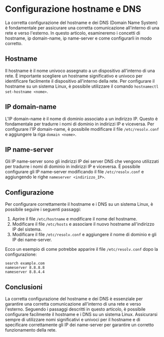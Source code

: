 # Configurazione hostname e DNS

La corretta configurazione del hostname e dei DNS (Domain Name System) è fondamentale per assicurare una corretta comunicazione all'interno di una rete e verso l'esterno. In questo articolo, esamineremo i concetti di hostname, ip domain-name, ip name-server e come configurarli in modo corretto.

## Hostname

Il hostname è il nome univoco assegnato a un dispositivo all'interno di una rete. È importante scegliere un hostname significativo e univoco per identificare facilmente il dispositivo all'interno della rete. Per configurare il hostname su un sistema Linux, è possibile utilizzare il comando `hostnamectl set-hostname <nome>`.

## IP domain-name

L'IP domain-name è il nome di dominio associato a un indirizzo IP. Questo è fondamentale per tradurre i nomi di dominio in indirizzi IP e viceversa. Per configurare l'IP domain-name, è possibile modificare il file `/etc/resolv.conf` e aggiungere la riga `domain <nome>`.

## IP name-server

Gli IP name-server sono gli indirizzi IP dei server DNS che vengono utilizzati per tradurre i nomi di dominio in indirizzi IP e viceversa. È possibile configurare gli IP name-server modificando il file `/etc/resolv.conf` e aggiungendo le righe `nameserver <indirizzo_IP>`.

## Configurazione

Per configurare correttamente il hostname e i DNS su un sistema Linux, è possibile seguire i seguenti passaggi:

1. Aprire il file `/etc/hostname` e modificare il nome del hostname.
2. Modificare il file `/etc/hosts` e associare il nuovo hostname all'indirizzo IP del sistema.
3. Modificare il file `/etc/resolv.conf` e aggiungere il nome di dominio e gli IP dei name-server.

Ecco un esempio di come potrebbe apparire il file `/etc/resolv.conf` dopo la configurazione:

```
search example.com
nameserver 8.8.8.8
nameserver 8.8.4.4
```

## Conclusioni

La corretta configurazione del hostname e dei DNS è essenziale per garantire una corretta comunicazione all'interno di una rete e verso l'esterno. Seguendo i passaggi descritti in questo articolo, è possibile configurare facilmente il hostname e i DNS su un sistema Linux. Assicurarsi sempre di utilizzare nomi significativi e univoci per il hostname e di specificare correttamente gli IP dei name-server per garantire un corretto funzionamento della rete.